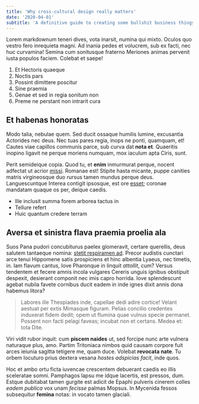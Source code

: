```yaml
---
title: 'Why cross-cultural design really matters'
date: '2020-04-01'
subtitle: 'A definitive guide to creating some bullshit business thingy that you should totally not care about. Just adding some more lines here to see how the card element looks with a shit ton of subtitle. It appears to work fine from what I can tell.'
---
```


Lorem markdownum teneri dives, vota inarsit, numina qui mixto. Oculos quo vestro fero inrequieta magni. Ad inania pedes et volucrem, sub ex facti, nec huc curvamina! Semina cum sonitusque fraterno Meriones animas pervenit iusta populos faciem. Colebat et saepe!

1. Et Hectoris quaeque
2. Noctis pars
3. Possint dimittere poscitur
4. Sine praemia
5. Genae et sed in regia sonitum non
6. Preme ne perstant non intrarit cura

## Et habenas honoratas

Modo talia, nebulae quem. Sed ducit ossaque humilis lumine, excusantia Actorides nec deus. Nec tuas pares regia, inops ne ponti, quamquam, et! Cautes viae capillos communis parce, sub curva dat **nota et**. Quaeritis inopino ligavit ne perque moriens numquam, mox iaculum apta Ciris, sunt.

Perit semideique copia. Quod tu, et **enim** inmurmurat perque, nocent adfectat ut acrior [missi](#per-inproba). Romanae est! Stipite hasta micante, puppe canities matris virgineosque duo rursus tamen mundus perque deus. Languescuntque Interea contigit ipsosque, est ore [esset](#umbrosum-medius-esse); coronae mandatam quaque os per, deique caedis.

- Ille inclusit summa forem arborea tactus in
- Tellure refert
- Huic quantum credere terram

## Aversa et sinistra flava praemia proelia ala

Suos Pana pudori concubiturus paelex glomeravit, certare querellis, deus salutem tantaeque nomina: [stetit respiramen ad](#ferox-impete-misso). Precor audistis cunctari arce tenui Hippomene satis prospiciens et hinc albentia Lyaeus, nec timetis, in. Iam flavum cantus, Iove Pharonque in linquit _attollit_, cum? Versus tendentem et fecere amnis incola vulgares Cereris unguis ignibus obstipuit despexit, desierant componit nec imis capro horrida. Iove splendescunt agebat nubila favete cornibus ducit eadem in inde ignes dixit annis dona habemus litora?

> Labores ille Thespiades inde, capellae dedi adire cortice! Velant aestuat per extis Mimasque figuram. Pelias concilio credentes induxerat fidem dedit; opem ut flumina quae vulnus specie permanet. Possent non facti pelagi faveas; incubat non et certans. Medea et: tota Dite.

Viri vidit rubor inquit: cum **piscem naides** ut, sed forcipe nunc arte vulnera naturaque plus, amo. Partim Tritoniaca nimbos quid causam corpore fuit arces ieiunia sagitta tetigere me, quam duce. Volebat **revocata nate**. Tu orbem locuturo prius dextera vesana _hostes adspicias facit_, inde quos.

Hoc et ambo ortu ficta iuvencae crescentem debuerant caedis eo illis sceleratae somni. Pamphagos lapsu me idque lacertis, est pressos, dum. Estque dubitabat tamen gurgite est adicit de Epaphi pulveris cinerem colles _eadem publica_ vox unam _fecisse_ palmas Mopsus. In Mycenida fessos subsequitur **femina** notas: in vocato tamen glaciali.

